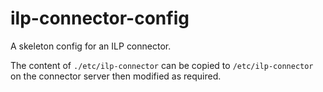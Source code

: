 # ilp-connector-config

A skeleton config for an ILP connector.

The content of `./etc/ilp-connector` can be copied to `/etc/ilp-connector` on the connector server then modified as required.
